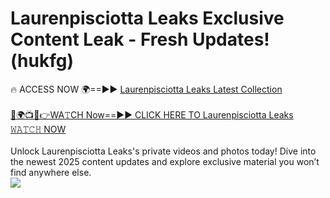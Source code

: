 # Laurenpisciotta Leaks Exclusive Content Leak - Fresh Updates! (hukfg)

🔥 ACCESS NOW 🌍==►► <a href="https://tinyurl.com/kvy9nzfs" rel="nofollow">Laurenpisciotta Leaks Latest Collection</a>
<br><br>
[🔴🌍📺📱👉WA𝚃CH Now==►► CLICK HERE TO Laurenpisciotta Leaks 𝚆𝙰𝚃𝙲𝙷 NOW](https://tinyurl.com/kvy9nzfs)
<br><br>
Unlock Laurenpisciotta Leaks's private videos and photos today! Dive into the newest 2025 content updates and explore exclusive material you won’t find anywhere else.
<br>
<a href="https://tinyurl.com/kvy9nzfs" rel="nofollow" data-target="animated-image.originalLink"><img src="https://camo.githubusercontent.com/8a4f000d20f83aca3bf7ec5f350d767afa0574a8a352519fd8cfa583a6f93a33/68747470733a2f2f692e696d6775722e636f6d2f644a486b345a712e676966" data-canonical-src="https://i.imgur.com/dJHk4Zq.gif" style="max-width: 100%; display: inline-block;" data-target="animated-image.originalImage"></a>
<br>
